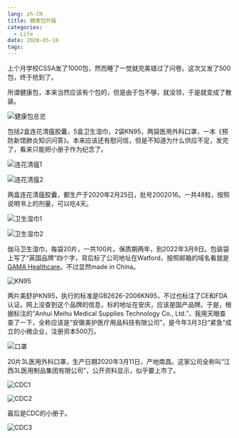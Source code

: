 ```yaml
---
lang: zh-CN
title: 健康包开箱
categories:
  - Life
date: 2020-05-18
tags:
---
```

上个月学校CSSA发了1000包，然而睡了一觉就完美错过了问卷。这次又发了500包，终于抢到了。

所谓健康包，本来当然应该有个包的，但是由于包不够，就没领，于是就变成了散装。

![健康包总览](https://img.njzjz.win/?url=lh3.googleusercontent.com/6eGLgWbeIXLG0SiskZuM2raHzTdMYhHqhDOIp4sMxJtyPJwdZrrF98kLuVPgEN9q06Zi3sWOZWXJZYvIKJNJPggUaZEAdmMVerlggXdN-wvPTq0VML421vsIPEtJ1CjaeWuAiPh0lNg)

包括2盒连花清瘟胶囊，5盒卫生湿巾，2袋KN95，两袋医用外科口罩，一本《预防新馆肺炎知识问答》。本来应该还有慰问信，但是不知道为什么供应不足，发完了，看来只能把小册子作为纪念了。

![连花清瘟1](https://img.njzjz.win/?url=lh3.googleusercontent.com/wTbTAxiI2CvysZbG5JcDHrbdlWF-P2e1Z_QlwREstH__5vhJ8nQJXBJQBd8uIy6f9FjwyP1hoKLatJo7z5zk0uv-JBfdNI-ZkiUEP4PT_SnS9lqR_H9lRbN633H79XECaGzQvYJdXUk)

![连花清瘟2](https://img.njzjz.win/?url=lh3.googleusercontent.com/I58jEYks6T5jF8StciVB11or1OwPZTsWS7ZSvEml9PfLMagjXe2KbuuPZzU61R9ihGMEhh-xcctgqiyEhnuLsWGc_af8vHvPyhZzWl0ew5rlKReOM0-ndiM36MOgYoHMJExTwMPFxvQ)

两盒连花清瘟胶囊，都生产于2020年2月25日，批号2002016。一共48粒，按照说明书上的剂量，可以吃4天。

![卫生湿巾1](https://img.njzjz.win/?url=lh3.googleusercontent.com/oFfIgqipdOQPFZPCzCPN5eJFlUoq0C-d05Mdt8oY3tmbFmUgKUdqxygOVoZWFlZz9bn2qzBrapaIrmr-nuEvo7nLWYOW4Mv_D5DEhirJX5rboslHrsmcxrB2Wg9jgjGgU91kEcp4GxA)

![卫生湿巾2](https://img.njzjz.win/?url=lh3.googleusercontent.com/kpDJ5zybWmuh3G9-aVnOhwAfzyxy6vxHeSDM9lxXi0koWOl13_MtI51ZVq7j6YfoHBC5xqC14wicWYByO0xSnDCRflHoklC4EfO3ge2JUMpJb02oDD-tGzEnXsiv4h42PDVk9k-kZWY)

伽马卫生湿巾，每袋20片，一共100片。保质期两年，到2022年3月9日。包装袋上写了“英国品牌”四个字，背后标了公司地址在Watford，按照邮箱的域名看就是[GAMA Healthcare](https://gamahealthcare.com/)。不过显然made in China。

![KN95](https://img.njzjz.win/?url=lh3.googleusercontent.com/_jfGE2iJCmKI4GKxijGjH96zZWfpqY39aVmVncYnfsvTLCSwvpVzbh5dXRRTP-Y3wP-S5qSUob0VA6ju-FzHINLjJIYZmnElYG_AC-YkcOe8Wi3Ftl431rnqFTeEghf-hhvwU9IQ76M)

两片美舒护KN95，执行的标准是GB2626-2006KN95，不过也标注了CE和FDA认证。网上没查到这个品牌的信息，标的地址在安庆，应该是国产品牌。于是，根据标注的“Anhui Meihu Medical Supplies Technology Co., Ltd.”，我用天眼查查了一下，全称应该是“安徽美护医疗用品科技有限公司”，是今年3月3日“紧急”成立的小微企业，注册资本500万。

![口罩](https://img.njzjz.win/?url=lh3.googleusercontent.com/st0ZHHJ8DLU2r4SLd6mx_9YWiVX1WHvxD-A7mGe6fDtJBFBPX3kktfUBkcT8jHaRBZG3R8RzrcoD8sInUfqvGvRjMf_-WTaoA55RkKLwMRMyYowAf8XCGlcpE1gGsbVpJi0Qk6Yx1H0)

20片3L医用外科口罩，生产日期2020年3月11日，产地南昌。这家公司全称叫“江西3L医用制品集团有限公司”，公开资料显示，似乎要上市了。

![CDC1](https://img.njzjz.win/?url=lh3.googleusercontent.com/AiKjO1DSDFjClq5aGAZHjRi9jkJWYHNC9vrl3ferM8fKm3Wk8upsQay3TKZPsyRj_ne2fEewi3fZp2m5OP99hYKZJ7hfruA-a9XwVZx0ENViDzm3DP8gXg2_2nSREHJxBB7EGnPuCcU)

![CDC2](https://img.njzjz.win/?url=lh3.googleusercontent.com/z7LZJtQSfrKMTlLHy7Wtp4wEeTwTnHfArcu2sglSeGOc86ODzDGOxM1pOVGNtbWsYZ-jfTo6rszSN_g-7dPX9zBrSBjQsL_tXXwFUImqzODQVr3rFmwQEihjio2P7Lj3XH9dLS4ZDzQ)

最后是CDC的小册子。

![CDC3](https://img.njzjz.win/?url=lh3.googleusercontent.com/oQzinBsbRjrlVKwZHnFCctChRMwXJC57vbIkrhHfmWVpD67GvgHYqOzPqEV0P7ES8XwUevwC1uwdkCJSC0QoXKWRe5YZLSRjI8b78HaYPBlVmfUStkP13-xT2TbWotVDikakAaooriE)
